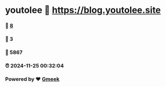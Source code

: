 # youtolee :link: https://blog.youtolee.site 
### :page_facing_up: [8](https://blog.youtolee.site/tag.html) 
### :speech_balloon: 3 
### :hibiscus: 5867 
### :alarm_clock: 2024-11-25 00:32:04 
### Powered by :heart: [Gmeek](https://github.com/Meekdai/Gmeek)

